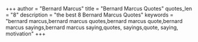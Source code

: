 +++
author = "Bernard Marcus"
title = "Bernard Marcus Quotes"
quotes_len = "8"
description = "the best 8 Bernard Marcus Quotes"
keywords = "bernard marcus,bernard marcus quotes,bernard marcus quote,bernard marcus sayings,bernard marcus saying,quotes, sayings,quote, saying, motivation"
+++
